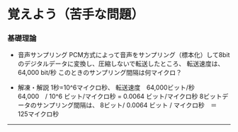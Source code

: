 # 覚えよう（苦手な問題）

### 基礎理論
- 音声サンプリング
PCM方式によって音声をサンプリング（標本化）して8bitのデジタルデータに変換し、圧縮しないで転送したところ、
転送速度は、64,000 bit/秒
このときのサンプリング間隔は何マイクロ？

- 解凍・解説
1秒=10^6マイクロ秒、
  転送速度　64,000ビット/秒　
  64,000　/ 10^6 ビット/マイクロ秒
  = 0.0064 ビット/マイクロ秒
8ビットデータのサンプリング間隔は、
 8ビット/ 0.0064 ビット / マイクロ秒　＝　125マイクロ秒
  
---

